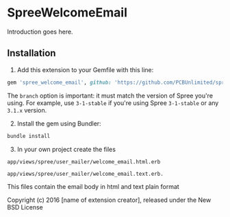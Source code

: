 SpreeWelcomeEmail
================

Introduction goes here.

## Installation

1. Add this extension to your Gemfile with this line:
  ```ruby
  gem 'spree_welcome_email', github: 'https://github.com/PCBUnlimited/spree_welcome_email', branch: '3-0-stable'
  ```

  The `branch` option is important: it must match the version of Spree you're using.
  For example, use `3-1-stable` if you're using Spree `3-1-stable` or any `3.1.x` version.

2. Install the gem using Bundler:
  ```ruby
  bundle install
  ```

3. In your own project create the files
```
app/views/spree/user_mailer/welcome_email.html.erb
```
```
app/views/spree/user_mailer/welcome_email.text.erb.
```
This files contain the email body in html and text plain format


Copyright (c) 2016 [name of extension creator], released under the New BSD License
